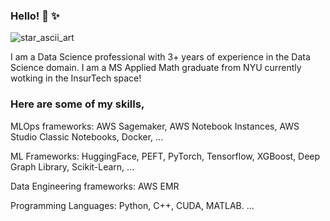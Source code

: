 ### Hello! 👋 ✨

![star_ascii_art](https://github.com/user-attachments/assets/aea088d3-7917-47c9-bc60-75f721c42c1e)


I am a Data Science professional with 3+ years of experience in the Data Science domain. 
I am a MS Applied Math graduate from NYU currently wotking in the InsurTech space!

### Here are some of my skills,

MLOps frameworks: AWS Sagemaker, AWS Notebook Instances, AWS Studio Classic Notebooks, Docker, ...

ML Frameworks: HuggingFace, PEFT, PyTorch, Tensorflow, XGBoost, Deep Graph Library, Scikit-Learn, ...

Data Engineering frameworks: AWS EMR

Programming Languages: Python, C++, CUDA, MATLAB.
...



<!--
**pradyGn/PradyGn** is a ✨ _special_ ✨ repository because its `README.md` (this file) appears on your GitHub profile.

Here are some ideas to get you started:

- 🔭 I’m currently working on ...
- 🌱 I’m currently learning ...
- 👯 I’m looking to collaborate on ...
- 🤔 I’m looking for help with ...
- 💬 Ask me about ...
- 📫 How to reach me: ...
- 😄 Pronouns: ...
- ⚡ Fun fact: ...
-->
